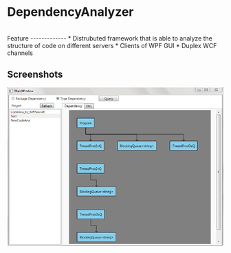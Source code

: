DependencyAnalyzer
============
<br>
Feature
-------------
* Distrubuted framework that is able to analyze the structure of code on different servers
* Clients of WPF GUI
* Duplex WCF channels 

Screenshots
-------------
![client](https://github.com/chrisjin/MyResources/blob/master/DependencyAnalyzer/client.png)

